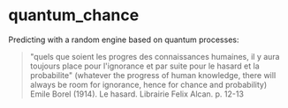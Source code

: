 # quantum_chance

Predicting with a random engine based on quantum processes:
> "quels que soient les progres des connaissances humaines, il y aura toujours place pour l'ignorance et par suite pour le hasard et la probabilite"
(whatever the progress of human knowledge, there will always be room for ignorance, hence for chance and probability)
Emile Borel (1914). Le hasard. Librairie Felix Alcan. p. 12-13
